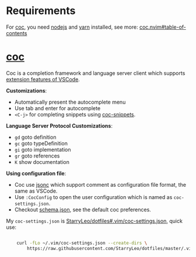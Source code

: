 # Requirements

For [coc], you need [nodejs] and [yarn] installed, see more: [coc.nvim#table-of-contents](https://github.com/neoclide/coc.nvim#table-of-contents)

# [coc]

Coc is a completion framework and language server client which supports [extension features of VSCode](https://github.com/neoclide/coc.nvim/wiki/Using-coc-extensions).

**Customizations**:

 * Automatically present the autocomplete menu
 * Use tab and enter for autocomplete
 * `<C-j>` for completing snippets using [coc-snippets](https://github.com/neoclide/coc-snippets).

**Language Server Protocol Customizations**:

 * `gd` goto definition
 * `gc` goto typeDefinition
 * `gi` goto implementation
 * `gr` goto references
 * `K`  show documentation

**Using configuration file**:

 * Coc use [jsonc](https://code.visualstudio.com/docs/languages/json) which support comment as configuration file format, the same as VSCode.
 * Use `:CocConfig` to open the user configuration which is named as `coc-settings.json`.
 * Checkout [schema.json](https://github.com/neoclide/coc.nvim/blob/master/data/schema.json), see the default coc preferences.

My `coc-settings.json` is [StarryLeo/dotfiles#.vim/coc-settings.json](https://github.com/StarryLeo/dotfiles/blob/master/.vim/coc-settings.json), quick use:

```bash

    curl -fLo ~/.vim/coc-settings.json --create-dirs \
        https://raw.githubusercontent.com/StarryLeo/dotfiles/master/.vim/coc-settings.json
```


[coc]: https://github.com/neoclide/coc.nvim
[nodejs]: https://nodejs.org/en/download
[yarn]: https://github.com/yarnpkg/yarn

